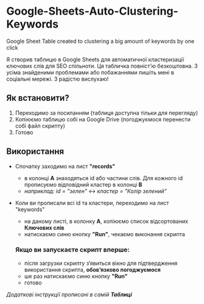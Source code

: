 # Google-Sheets-Auto-Clustering-Keywords
Google Sheet Table created to clustering a big amount of keywords by one click

Я створив таблицю в Google Sheets для автоматичної кластеризації ключових слів для SEO спільноти. 
Ця табличка повністʼю безкоштовна. З усіма знайденими проблемами або побажаннями пишіть мені в соціальні мережі. 
З радістю вислухаю!

## Як встановити?
1. Переходимо за посиланням (таблиця доступна тільки для перегляду)
2. Копіюємо таблицю собі на Google Drive (погоджуємося перенести собі файл скрипту)
3. Готово

## Використання
- Спочатку заходимо на лист **"records"**
   - в колонці **A** знаходяться id або частини слів. Для кожного id прописуємо відповідний кластер в колонці **B**
   - *наприклад: id = "зелен" <-> кластер = "Колір зелений"*
  
- Коли ви прописали всі id та кластери, переходимо на лист "keywords"
  - на даному листі, в колонку **A**, копіюємо список відсортованих **Ключових слів**
  - натискаємо синю кнопку **"Run"**, чекаємо виконання скрипта
  ### Якщо ви запускаєте скрипт вперше: 
  - після загрузки скрипту зʼявиться вікно для підтвердження використання скрипта, **обовʼязково погоджуємося**
  - ше раз натискаємо синю кнопку **"Run"**
  - готово
  
*Додаткові інструкції прописані в самій **Таблиці***
      





